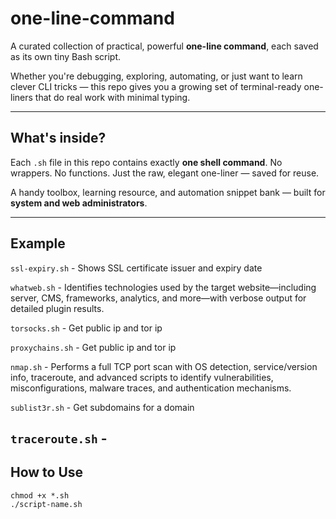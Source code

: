 # one-line-command

A curated collection of practical, powerful **one-line command**, each saved as its own tiny Bash script.

Whether you're debugging, exploring, automating, or just want to learn clever CLI tricks — this repo gives you a growing set of terminal-ready one-liners that do real work with minimal typing.

---

## What's inside?

Each `.sh` file in this repo contains exactly **one shell command**. No wrappers. No functions. Just the raw, elegant one-liner — saved for reuse.

A handy toolbox, learning resource, and automation snippet bank — built for **system and web administrators**.

---

## Example
`ssl-expiry.sh` - Shows SSL certificate issuer and expiry date

`whatweb.sh` - Identifies technologies used by the target website—including server, CMS, frameworks, analytics, and more—with verbose output for detailed plugin results.

`torsocks.sh` - Get public ip and tor ip

`proxychains.sh` - Get public ip and tor ip

`nmap.sh` - Performs a full TCP port scan with OS detection, service/version info, traceroute, and advanced scripts to identify vulnerabilities, misconfigurations, malware traces, and authentication mechanisms.

`sublist3r.sh` - Get subdomains for a domain

`traceroute.sh` - 
---

## How to Use

```
chmod +x *.sh
./script-name.sh
```
